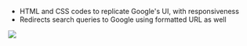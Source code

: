 - HTML and CSS codes to replicate Google's UI, with responsiveness
- Redirects search queries to Google using formatted URL as well

![](google-replica.gif)
